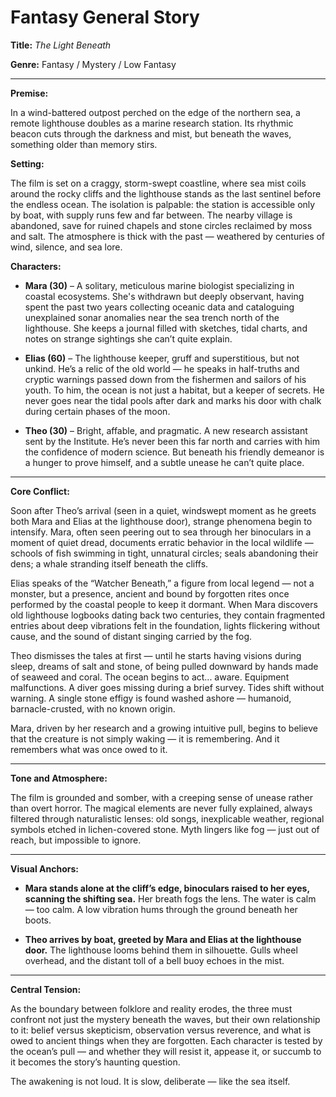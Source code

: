 # Fantasy General Story

**Title:** *The Light Beneath*

**Genre:** Fantasy / Mystery / Low Fantasy

---

**Premise:**

In a wind-battered outpost perched on the edge of the northern sea, a remote lighthouse doubles as a marine research station. Its rhythmic beacon cuts through the darkness and mist, but beneath the waves, something older than memory stirs.

**Setting:**

The film is set on a craggy, storm-swept coastline, where sea mist coils around the rocky cliffs and the lighthouse stands as the last sentinel before the endless ocean. The isolation is palpable: the station is accessible only by boat, with supply runs few and far between. The nearby village is abandoned, save for ruined chapels and stone circles reclaimed by moss and salt. The atmosphere is thick with the past — weathered by centuries of wind, silence, and sea lore.

**Characters:**

* **Mara (30)** – A solitary, meticulous marine biologist specializing in coastal ecosystems. She's withdrawn but deeply observant, having spent the past two years collecting oceanic data and cataloguing unexplained sonar anomalies near the sea trench north of the lighthouse. She keeps a journal filled with sketches, tidal charts, and notes on strange sightings she can’t quite explain.

* **Elias (60)** – The lighthouse keeper, gruff and superstitious, but not unkind. He’s a relic of the old world — he speaks in half-truths and cryptic warnings passed down from the fishermen and sailors of his youth. To him, the ocean is not just a habitat, but a keeper of secrets. He never goes near the tidal pools after dark and marks his door with chalk during certain phases of the moon.

* **Theo (30)** – Bright, affable, and pragmatic. A new research assistant sent by the Institute. He’s never been this far north and carries with him the confidence of modern science. But beneath his friendly demeanor is a hunger to prove himself, and a subtle unease he can’t quite place.

---

**Core Conflict:**

Soon after Theo’s arrival (seen in a quiet, windswept moment as he greets both Mara and Elias at the lighthouse door), strange phenomena begin to intensify. Mara, often seen peering out to sea through her binoculars in a moment of quiet dread, documents erratic behavior in the local wildlife — schools of fish swimming in tight, unnatural circles; seals abandoning their dens; a whale stranding itself beneath the cliffs.

Elias speaks of the “Watcher Beneath,” a figure from local legend — not a monster, but a presence, ancient and bound by forgotten rites once performed by the coastal people to keep it dormant. When Mara discovers old lighthouse logbooks dating back two centuries, they contain fragmented entries about deep vibrations felt in the foundation, lights flickering without cause, and the sound of distant singing carried by the fog.

Theo dismisses the tales at first — until he starts having visions during sleep, dreams of salt and stone, of being pulled downward by hands made of seaweed and coral. The ocean begins to act... aware. Equipment malfunctions. A diver goes missing during a brief survey. Tides shift without warning. A single stone effigy is found washed ashore — humanoid, barnacle-crusted, with no known origin.

Mara, driven by her research and a growing intuitive pull, begins to believe that the creature is not simply waking — it is remembering. And it remembers what was once owed to it.

---

**Tone and Atmosphere:**

The film is grounded and somber, with a creeping sense of unease rather than overt horror. The magical elements are never fully explained, always filtered through naturalistic lenses: old songs, inexplicable weather, regional symbols etched in lichen-covered stone. Myth lingers like fog — just out of reach, but impossible to ignore.

---

**Visual Anchors:**

* **Mara stands alone at the cliff’s edge, binoculars raised to her eyes, scanning the shifting sea.** Her breath fogs the lens. The water is calm — too calm. A low vibration hums through the ground beneath her boots.

* **Theo arrives by boat, greeted by Mara and Elias at the lighthouse door.** The lighthouse looms behind them in silhouette. Gulls wheel overhead, and the distant toll of a bell buoy echoes in the mist.

---

**Central Tension:**

As the boundary between folklore and reality erodes, the three must confront not just the mystery beneath the waves, but their own relationship to it: belief versus skepticism, observation versus reverence, and what is owed to ancient things when they are forgotten. Each character is tested by the ocean’s pull — and whether they will resist it, appease it, or succumb to it becomes the story’s haunting question.

The awakening is not loud. It is slow, deliberate — like the sea itself.
